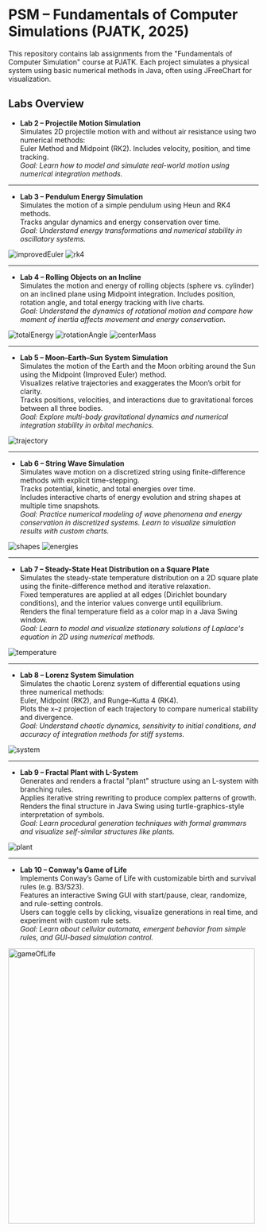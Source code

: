 # PSM – Fundamentals of Computer Simulations (PJATK, 2025)

This repository contains lab assignments from the "Fundamentals of Computer Simulation" course at PJATK.
Each project simulates a physical system using basic numerical methods in Java, often using JFreeChart for visualization.


## Labs Overview

- **Lab 2 – Projectile Motion Simulation**  
  Simulates 2D projectile motion with and without air resistance using two numerical methods:  
  Euler Method and Midpoint (RK2). Includes velocity, position, and time tracking.  
  *Goal: Learn how to model and simulate real-world motion using numerical integration methods.*

---

- **Lab 3 – Pendulum Energy Simulation**  
  Simulates the motion of a simple pendulum using Heun and RK4 methods.  
  Tracks angular dynamics and energy conservation over time.  
  *Goal: Understand energy transformations and numerical stability in oscillatory systems.*
  
![improvedEuler](https://github.com/user-attachments/assets/d9708dcc-2611-4d95-b4d0-eb88fee19324)
![rk4](https://github.com/user-attachments/assets/91d9ef8f-deec-4ed8-8034-d41226d286e5)

---

- **Lab 4 – Rolling Objects on an Incline**  
  Simulates the motion and energy of rolling objects (sphere vs. cylinder) on an inclined plane using Midpoint integration. Includes position, rotation angle, and total energy tracking with live charts.  
  *Goal: Understand the dynamics of rotational motion and compare how moment of inertia affects movement and energy conservation.*
  
![totalEnergy](https://github.com/user-attachments/assets/31236b94-aa83-45d3-8448-6cf858f6f5ca)
![rotationAngle](https://github.com/user-attachments/assets/82dd4e32-cb69-4bfa-81f4-4a288a56541f)
![centerMass](https://github.com/user-attachments/assets/2ac02dfb-3fc1-4fda-9a41-eb3f0bf7a693)

---
- **Lab 5 – Moon–Earth–Sun System Simulation**  
  Simulates the motion of the Earth and the Moon orbiting around the Sun using the Midpoint (Improved Euler) method.  
  Visualizes relative trajectories and exaggerates the Moon’s orbit for clarity.  
  Tracks positions, velocities, and interactions due to gravitational forces between all three bodies.  
  *Goal: Explore multi-body gravitational dynamics and numerical integration stability in orbital mechanics.*

![trajectory](https://github.com/user-attachments/assets/6533d753-7e47-4f71-b870-94878540e0c7)

---

- **Lab 6 – String Wave Simulation**  
  Simulates wave motion on a discretized string using finite-difference methods with explicit time-stepping.  
  Tracks potential, kinetic, and total energies over time.  
  Includes interactive charts of energy evolution and string shapes at multiple time snapshots.  
  *Goal: Practice numerical modeling of wave phenomena and energy conservation in discretized systems. Learn to visualize simulation results with custom charts.*
  
![shapes](https://github.com/user-attachments/assets/1144d481-5f37-4d70-9aa1-f33cd3b1d5a0)
![energies](https://github.com/user-attachments/assets/bdafce4d-a501-4b06-b0b3-f048f869e013)

---

- **Lab 7 – Steady-State Heat Distribution on a Square Plate**  
  Simulates the steady-state temperature distribution on a 2D square plate using the finite-difference method and iterative relaxation.  
  Fixed temperatures are applied at all edges (Dirichlet boundary conditions), and the interior values converge until equilibrium.  
  Renders the final temperature field as a color map in a Java Swing window.  
  *Goal: Learn to model and visualize stationary solutions of Laplace's equation in 2D using numerical methods.*

![temperature](https://github.com/user-attachments/assets/de2fc0be-771d-47c0-93ec-032aee1281f6)

---

- **Lab 8 – Lorenz System Simulation**  
  Simulates the chaotic Lorenz system of differential equations using three numerical methods:  
  Euler, Midpoint (RK2), and Runge–Kutta 4 (RK4).  
  Plots the x–z projection of each trajectory to compare numerical stability and divergence.  
  *Goal: Understand chaotic dynamics, sensitivity to initial conditions, and accuracy of integration methods for stiff systems.*
  
![system](https://github.com/user-attachments/assets/18f60cc2-0772-4ee7-8bf9-22f2b1e67c3b)


---

- **Lab 9 – Fractal Plant with L-System**  
  Generates and renders a fractal "plant" structure using an L-system with branching rules.  
  Applies iterative string rewriting to produce complex patterns of growth.  
  Renders the final structure in Java Swing using turtle-graphics-style interpretation of symbols.  
  *Goal: Learn procedural generation techniques with formal grammars and visualize self-similar structures like plants.*

  
![plant](https://github.com/user-attachments/assets/4c641587-7f14-41e1-b2c1-af32e20a9602)

---

- **Lab 10 – Conway's Game of Life**  
  Implements Conway’s Game of Life with customizable birth and survival rules (e.g. B3/S23).  
  Features an interactive Swing GUI with start/pause, clear, randomize, and rule-setting controls.  
  Users can toggle cells by clicking, visualize generations in real time, and experiment with custom rule sets.  
  *Goal: Learn about cellular automata, emergent behavior from simple rules, and GUI-based simulation control.*

<img width="496" height="554" alt="gameOfLife" src="https://github.com/user-attachments/assets/da66d3a3-106d-439a-9785-c3d63d6d9b6c" />



